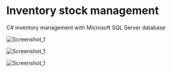 # Inventory stock management 
C# inventory management with Microsoft SQL Server database

![Screenshot_1](https://raw.githubusercontent.com/t3mpv4r/Inventory-stock-management/master/Screenshot_4.png)

![Screenshot_1](https://raw.githubusercontent.com/t3mpv4r/Inventory-stock-management/master/Screenshot_1.png)

![Screenshot_1](https://raw.githubusercontent.com/t3mpv4r/Inventory-stock-management/master/Screenshot_3.png)
